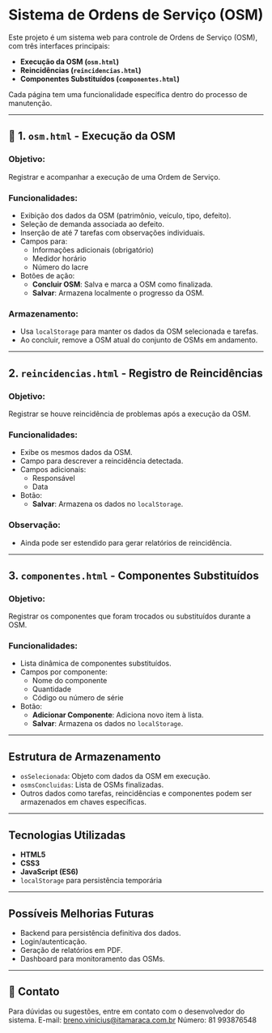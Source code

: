 # Sistema de Ordens de Serviço (OSM)

Este projeto é um sistema web para controle de Ordens de Serviço (OSM), com três interfaces principais:

- **Execução da OSM (`osm.html`)**
- **Reincidências (`reincidencias.html`)**
- **Componentes Substituídos (`componentes.html`)**

Cada página tem uma funcionalidade específica dentro do processo de manutenção.

---

## 📄 1. `osm.html` - Execução da OSM

### Objetivo:
Registrar e acompanhar a execução de uma Ordem de Serviço.

### Funcionalidades:
- Exibição dos dados da OSM (patrimônio, veículo, tipo, defeito).
- Seleção de demanda associada ao defeito.
- Inserção de até 7 tarefas com observações individuais.
- Campos para:
  - Informações adicionais (obrigatório)
  - Medidor horário
  - Número do lacre
- Botões de ação:
  - **Concluir OSM**: Salva e marca a OSM como finalizada.
  - **Salvar**: Armazena localmente o progresso da OSM.

### Armazenamento:
- Usa `localStorage` para manter os dados da OSM selecionada e tarefas.
- Ao concluir, remove a OSM atual do conjunto de OSMs em andamento.

---

##  2. `reincidencias.html` - Registro de Reincidências

### Objetivo:
Registrar se houve reincidência de problemas após a execução da OSM.

### Funcionalidades:
- Exibe os mesmos dados da OSM.
- Campo para descrever a reincidência detectada.
- Campos adicionais:
  - Responsável
  - Data
- Botão:
  - **Salvar**: Armazena os dados no `localStorage`.

### Observação:
- Ainda pode ser estendido para gerar relatórios de reincidência.

---

##  3. `componentes.html` - Componentes Substituídos

### Objetivo:
Registrar os componentes que foram trocados ou substituídos durante a OSM.

### Funcionalidades:
- Lista dinâmica de componentes substituídos.
- Campos por componente:
  - Nome do componente
  - Quantidade
  - Código ou número de série
- Botão:
  - **Adicionar Componente**: Adiciona novo item à lista.
  - **Salvar**: Armazena os dados no `localStorage`.

---

##  Estrutura de Armazenamento

- `osSelecionada`: Objeto com dados da OSM em execução.
- `osmsConcluidas`: Lista de OSMs finalizadas.
- Outros dados como tarefas, reincidências e componentes podem ser armazenados em chaves específicas.

---

##  Tecnologias Utilizadas

- **HTML5**
- **CSS3**
- **JavaScript (ES6)**
- `localStorage` para persistência temporária

---

##  Possíveis Melhorias Futuras

- Backend para persistência definitiva dos dados.
- Login/autenticação.
- Geração de relatórios em PDF.
- Dashboard para monitoramento das OSMs.

---

## 📧 Contato

Para dúvidas ou sugestões, entre em contato com o desenvolvedor do sistema.
E-mail: breno.vinicius@itamaraca.com.br
Número: 81 993876548


